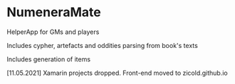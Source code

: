 # NumeneraMate
HelperApp for GMs and players

Includes cypher, artefacts and oddities parsing from book's texts

Includes generation of items

[11.05.2021] Xamarin projects dropped. Front-end moved to zicold.github.io
